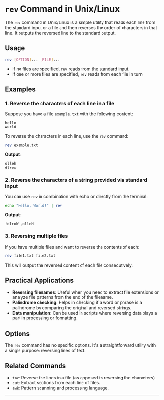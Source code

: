 # `rev` Command in Unix/Linux

The `rev` command in Unix/Linux is a simple utility that reads each line from the standard input or a file and then reverses the order of characters in that line. It outputs the reversed line to the standard output.

## Usage

```bash
rev [OPTION]... [FILE]...
```

- If no files are specified, `rev` reads from the standard input.
- If one or more files are specified, `rev` reads from each file in turn.

## Examples

### 1. Reverse the characters of each line in a file

Suppose you have a file `example.txt` with the following content:

```
hello
world
```

To reverse the characters in each line, use the `rev` command:

```bash
rev example.txt
```

**Output:**

```
olleh
dlrow
```

### 2. Reverse the characters of a string provided via standard input

You can use `rev` in combination with echo or directly from the terminal:

```bash
echo "Hello, World!" | rev
```

**Output:**

```
!dlroW ,olleH
```

### 3. Reversing multiple files

If you have multiple files and want to reverse the contents of each:

```bash
rev file1.txt file2.txt
```

This will output the reversed content of each file consecutively.

## Practical Applications

- **Reversing filenames**: Useful when you need to extract file extensions or analyze file patterns from the end of the filename.
- **Palindrome checking**: Helps in checking if a word or phrase is a palindrome by comparing the original and reversed strings.
- **Data manipulation**: Can be used in scripts where reversing data plays a part in processing or formatting.

## Options

The `rev` command has no specific options. It's a straightforward utility with a single purpose: reversing lines of text.

## Related Commands

- `tac`: Reverse the lines in a file (as opposed to reversing the characters).
- `cut`: Extract sections from each line of files.
- `awk`: Pattern scanning and processing language.

---
